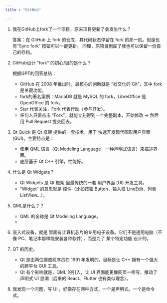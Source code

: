 ```yaml
---
title : "GitHub"

---
```


1. 我在GitHub上fork了一个项目，原来项目更新了会发生什么？

    答案：在 GitHub 上 fork 的仓库，其代码状态停留在 fork 的那一刻。但是也有“Sync fork” 按钮可以一键更新。
    同理，原项目删库了我也可以保留一份自己的存档。
2. GitHub设计 "fork" 的初心/目的是什么？

    根据GPT的回答总结：
    - GitHub 在 2008 年推出时，最核心的创新就是 “社交化的 Git”，其中 fork 是关键功能。
    - fork的著名案例：MariaDB 就是 MySQL 的 fork，LibreOffice 是 OpenOffice 的 fork。
    - Star 代表关注，Fork 代表行动（参与开发）。
    - 任何人只要点击 “Fork”，就能立刻得到一个完整副本，开始修改 → 然后用 Pull Request 提交回去。
3. Qt Quick 是 Qt 框架 提供的一套技术，用于 快速开发现代图形用户界面 (GUI)。主要特点是：
    
    - 使用 QML 语言（Qt Modeling Language，一种声明式语言）来描述界面。
    - 底层基于 Qt C++ 引擎，性能好。
4. 什么是 Qt Widgets？

    - Qt Widgets 是 Qt 框架 里最传统的一套 用户界面 (UI) 开发工具。
    - “Widget” 的意思就是 控件（比如按钮 Button、输入框 LineEdit、列表 ListView…）。
5. QML是什么？？

    - QML 的全称是 Qt Modeling Language。
    - 
6. 嵌入式设备，就是 里面有计算机芯片的专用电子设备。它们不是通用电脑（不像 PC、笔记本那样能安装各种软件），而是为了 某个特定功能 设计的。
7. QT 的历史。

    - Qt 是由两位挪威程序员在 1991 年发明的，目标是让 C++ 拥有一个强大的跨平台 GUI 工具。
    - Qt 有个影响就是，QML 的引入，让 UI 界面能更像网页一样写，推动了 声明式 UI 思潮（后来的 React、Flutter 也有类似理念）。
8. 我发现一个问题，写 UI ，好像存在两种方式，一个是声明式，一个是命令式。